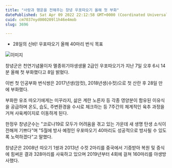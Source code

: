 ```yaml
---
title: "사랑과 행운을 전해주는 창녕 우포따오기 올해 첫 부화"
datePublished: Sat Apr 09 2022 22:12:58 GMT+0000 (Coordinated Universal Time)
cuid: cm7037nyd000209l1h46e4mob
slug: 3696

---
```



- 28일의 신비! 우포따오기 올해 40마리 번식 목표

![이미지](https://cdn.hashnode.com/res/hashnode/image/upload/v1739254481054/b2327f60-36dc-4b2d-a240-ca254708a7e0.jpeg)

창녕군은 천연기념물이자 멸종위기야생생물 2급인 우포따오기가 지난 7일 오후 6시 14분 올해 첫 부화했다고 8일 밝혔다.

이번 첫 인공부화 번식쌍은 2017년생(암컷), 2018년생(수컷)으로 첫 산란 후 28일 만에 부화했다.

부화한 유조 따오기에게는 미꾸라지, 삶은 계란 노른자 등 각종 영양분이 함유된 이유식을 공급하며 온도, 습도, 주변환경을 수시로 체크하는 등 7주간의 체계적인 육추 과정을 거쳐 사육케이지로 이동하게 된다.

한정우 창녕군수는 "코로나19로 모두가 어려움을 겪고 있는 가운데 새 생명 탄생 소식이 전해져 기쁘다"며 "5월에 방사 예정인 우포따오기 40마리도 성공적으로 방사될 수 있도록 노력하겠다"고 말했다.

창녕군은 2008년 따오기 1쌍과 2013년 수컷 2마리를 중국에서 기증받아 복원 및 증식에 힘써온 결과 328마리를 사육하고 있으며 2019년부터 4회에 걸쳐 160마리를 야생방사했다.